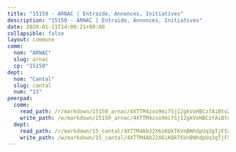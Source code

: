 ```yaml
---
title: "15150 - ARNAC | Entraide, Annonces, Initiatives"
description: "15150 - ARNAC | Entraide, Annonces, Initiatives"
date: 2020-01-11T14:09:21+09:00
collapsible: false
layout: commune
comm:
  nom: "ARNAC"
  slug: arnac
  cp: "15150"
dept:
  nom: "Cantal"
  slug: cantal
  num: "15"
peerpad:
  comm:
    read_path: /r/markdown/15150_arnac/4XTTM4zxo9mi7Sj12gkVoHBCzfAiBtuZC6w2ftFf4pymXdLtW
    write_path: /w/markdown/15150_arnac/4XTTM4zxo9mi7Sj12gkVoHBCzfAiBtuZC6w2ftFf4pymXdLtW-K3TgTucHCvBzDE48jSUcR2fYfGArv8nQRvNncJVcSmEEFFpHSS2gxiRfoK2xBrD6N713RXbhwY2Z9ymMXkZA4RadK42Bn9nAx19PPFsCD9YW65oTqPBvyQapTZEBSw2sPkLkSXe6
  dept:
    read_path: /r/markdown/15_cantal/4XTTM4AbJ2X6iKQkT6VnBNhdpUq3gTjF5xvzeLXgyMbip7oZi
    write_path: /w/markdown/15_cantal/4XTTM4AbJ2X6iKQkT6VnBNhdpUq3gTjF5xvzeLXgyMbip7oZi-K3TgUzLxcVoV3Spfk4WRRT7ns4FZHP5DRn3T5Xt1HAMNkCgdMWpswwmyZFy1f4TzqjHqM6bwRLmH4WDVWsNZdM34scPnnmiNG41mKcAmEspoSpDYQr7FHqoFAfy15CJrkSEmsoqS
---
```


